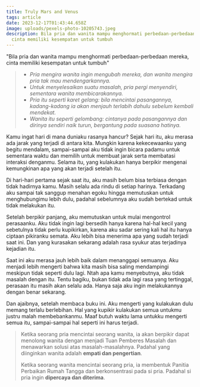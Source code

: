 ```yaml
---
title: Truly Mars and Venus
tags: article
date: 2023-12-17T01:43:44.658Z
image: uploads/pexels-photo-10205743.jpeg
description: B﻿ila pria dan wanita mampu menghormati perbedaan-perbedaan mereka,
  cinta memiliki kesempatan untuk tumbuh
---
```

"B﻿ila pria dan wanita mampu menghormati perbedaan-perbedaan mereka, cinta memiliki kesempatan untuk tumbuh"

> * *P﻿ria mengira wanita ingin mengubah mereka, dan wanita mengira pria tak mau mendengarkannya.*
> * *U﻿ntuk menyelesaikan suatu masalah, pria pergi menyendiri, sementara wanita membicarakannya.*
> * *P﻿ria itu seperti karet gelang: bila mencintai pasangannya, kadang-kadang ia akan menjauh terlabih dahulu sebelum kembali mendekat.*
> * *W﻿anita itu seperti gelombang: cintanya pada pasangannya dan dirinya sendiri naik turun, bergantung pada suasana hatinya.*

K﻿amu ingat hari di mana duniaku rasanya hancur? Sejak hari itu, aku merasa ada jarak yang terjadi di antara kita. Mungkin karena kekecewaanku yang begitu mendalam, sampai-sampai aku tidak ingin bicara padamu untuk sementara waktu dan memilih untuk membuat jarak serta membatasi interaksi denganmu. Selama itu, yang kulakukan hanya berpikir mengenai kemungkinan apa yang akan terjadi setelah itu. 

D﻿i hari-hari pertama sejak saat itu, aku masih belum bisa terbiasa dengan tidak hadirnya kamu. Masih selalu ada rindu di setiap harinya. Terkadang aku sampai tak sanggup menahan egoku hingga memutuskan untuk menghubungimu lebih dulu, padahal sebelumnya aku sudah bertekad untuk tidak melakukan itu.

Setelah berpikir panjang, aku memutuskan untuk mulai mengontrol perasaanku. Aku tidak ingin lagi bersedih hanya karena hal-hal kecil yang sebetulnya tidak perlu kupikirkan, karena aku sadar sering kali hal itu hanya ciptaan pikiranku semata. Aku lebih bisa menerima apa yang sudah terjadi saat ini. Dan yang kurasakan sekarang adalah rasa syukur atas terjadinya kejadian itu. 

S﻿aat ini aku merasa jauh lebih baik dalam menanggapi semuanya. Aku menjadi lebih mengerti bahwa kita masih bisa saling mendampingi meskipun tidak seperti dulu lagi. Ntah apa kamu menyebutnya, aku tidak masalah dengan itu. Tentu bagiku, bukan tidak ada lagi rasa yang tertinggal, perasaan itu masih akan selalu ada. Hanya saja aku ingin melakukannya dengan benar sekarang. 

D﻿an ajaibnya, setelah membaca buku ini. Aku mengerti yang kulakukan dulu memang terlalu berlebihan. Hal yang kupikir kulakukan semua untukmu justru malah membebankanmu. Maaf butuh waktu lama untukku mengerti semua itu, sampai-sampai hal seperti ini harus terjadi. 

> K﻿etika seorang pria mencintai seorang wanita, ia akan berpikir dapat menolong wanita dengan menjadi Tuan Pemberes Masalah dan menawarkan solusi atas masalah-masalahnya. Padahal yang diinginkan wanita adalah **empati dan pengertian**.
>
> K﻿etika seorang wanita mencintai seorang pria, ia membentuk Panitia Perbaikan Rumah Tangga dan berkonsentrasi pada si pria. Padahal si pria ingin **dipercaya dan diterima**.